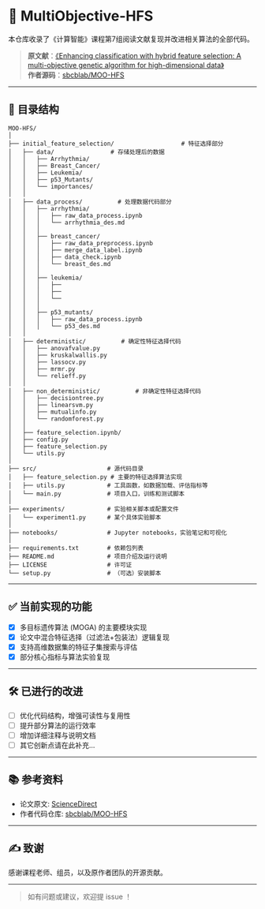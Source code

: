 # 🌟 MultiObjective-HFS

本仓库收录了《计算智能》课程第7组阅读文献复现并改进相关算法的全部代码。

> **原文献**：[《Enhancing classification with hybrid feature selection: A multi-objective genetic algorithm for high-dimensional data》](https://www.sciencedirect.com/science/article/pii/S095741742401385X)  
> **作者源码**：[sbcblab/MOO-HFS](https://github.com/sbcblab/MOO-HFS)

---

## 📁 目录结构

```
MOO-HFS/
│
├── initial_feature_selection/                   # 特征选择部分
│   ├── data/                # 存储处理后的数据
│   │   ├── Arrhythmia/
│   │   ├── Breast_Cancer/
│   │   ├── Leukemia/
│   │   ├── p53_Mutants/
│   │   └── importances/
│   │
│   ├── data_process/          # 处理数据代码部分
│   │   ├── arrhythmia/
│   │   │   ├── raw_data_process.ipynb 
│   │   │   └── arrhythmia_des.md
│   │   │
│   │   ├── breast_cancer/
│   │   │   ├── raw_data_preprocess.ipynb
│   │   │   ├── merge_data_label.ipynb
│   │   │   ├── data_check.ipynb
│   │   │   └── breast_des.md
│   │   │
│   │   ├── leukemia/
│   │   │   ├──
│   │   │   ├──
│   │   │   └──
│   │   │ 
│   │   ├── p53_mutants/
│   │   │   ├── raw_data_process.ipynb
│   │   │   └── p53_des.md
│   │ 
│   ├── deterministic/          # 确定性特征选择代码
│   │   ├── anovafvalue.py
│   │   ├── kruskalwallis.py
│   │   ├── lassocv.py
│   │   ├── mrmr.py
│   │   └── relieff.py
│   │
│   ├── non_deterministic/          # 非确定性特征选择代码
│   │   ├── decisiontree.py
│   │   ├── linearsvm.py
│   │   ├── mutualinfo.py
│   │   └── randomforest.py
│   │
│   ├── feature_selection.ipynb/
│   ├── config.py
│   ├── feature_selection.py
│   └── utils.py
│
├── src/                    # 源代码目录
│   ├── feature_selection.py # 主要的特征选择算法实现
│   ├── utils.py            # 工具函数，如数据加载、评估指标等
│   └── main.py             # 项目入口，训练和测试脚本
│
├── experiments/            # 实验相关脚本或配置文件
│   └── experiment1.py      # 某个具体实验脚本
│
├── notebooks/              # Jupyter notebooks，实验笔记和可视化
│
├── requirements.txt        # 依赖包列表
├── README.md               # 项目介绍及运行说明
├── LICENSE                 # 许可证
└── setup.py                # （可选）安装脚本
```

---

## ✅ 当前实现的功能

- [x] 多目标遗传算法 (MOGA) 的主要模块实现
- [x] 论文中混合特征选择（过滤法+包装法）逻辑复现
- [x] 支持高维数据集的特征子集搜索与评估
- [x] 部分核心指标与算法实验复现

---

## 🛠️ 已进行的改进

- [ ] 优化代码结构，增强可读性与复用性
- [ ] 提升部分算法的运行效率
- [ ] 增加详细注释与说明文档
- [ ] 其它创新点请在此补充...

---

## 📚 参考资料

- 论文原文: [ScienceDirect](https://www.sciencedirect.com/science/article/pii/S095741742401385X)
- 作者代码仓库: [sbcblab/MOO-HFS](https://github.com/sbcblab/MOO-HFS)

---

## ✍️ 致谢

感谢课程老师、组员，以及原作者团队的开源贡献。

---

> 如有问题或建议，欢迎提 issue ！

